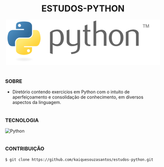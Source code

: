 <h1 align=center>ESTUDOS-PYTHON</h1>

<p align="center">
  <img src="python.svg" width="500">
</p>

#
### SOBRE

- Diretório contendo exercicios em Python com o intuito de aperfeiçoamento e consolidação de conhecimento, em diversos aspectos da linguagem.

#
### TECNOLOGIA
![Python](https://img.shields.io/badge/-python-0D1117?style=for-the-badge&logo=python&logoColor=1572B6&labelColor=0D1117)&nbsp;

#
### CONTRIBUIÇÃO

```
$ git clone https://github.com/kaiquesouzasantos/estudos-python.git 
```
